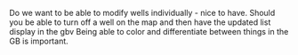 Do we want to be able to modify wells individually - nice to have.
Should you be able to turn off a well on the map and then have the updated list display in the gbv
Being able to color and differentiate between things in the GB is important.
